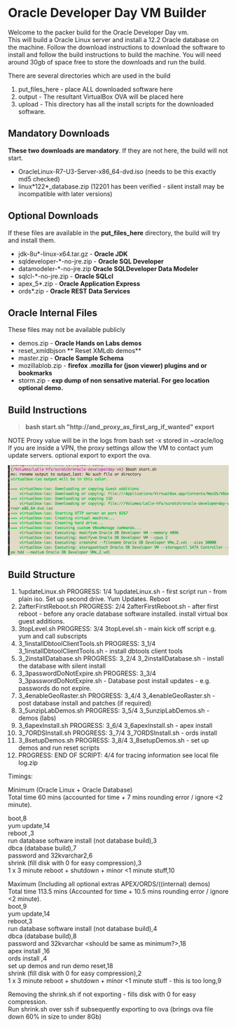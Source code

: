 Oracle Developer Day VM Builder
===============================

Welcome to the packer build for the Oracle Developer Day vm.  
This will build a Oracle Linux server and install a 12.2 Oracle database on the machine.  Follow the download instructions to download the software to install and follow the build instructions to build the machine.  You will need around 30gb of space free to store the downloads and run the build.

There are several directories which are used in the build

1. put_files_here - place ALL downloaded software here
2. output - The resultant VirtualBox OVA will be placed here
3. upload - This directory has all the install scripts for the downloaded software.  

Mandatory Downloads
-------------------
**These two downloads are mandatory**.  If they are not here, the build will not start.

* OracleLinux-R7-U3-Server-x86_64-dvd.iso (needs to be this exactly md5 checked)
* linux\*122*_database.zip (12201 has been verified - silent install may be incompatible with later versions)

Optional Downloads
--------------
If these files are available in the **put_files_here** directory, the build will try and install them.  

* jdk-8u\*-linux-x64.tar.gz - **Oracle JDK**
* sqldeveloper-\*-no-jre.zip - **Oracle SQL Developer**
* datamodeler-\*-no-jre.zip **Oracle SQLDeveloper Data Modeler**
* sqlcl-\*-no-jre.zip - **Oracle SQLcl**
* apex_5\*.zip - **Oracle Application Express**
* ords\*.zip - **Oracle REST Data Services** 
 
Oracle Internal Files
---------------------
These files may not be available publicly

* demos.zip - **Oracle Hands on Labs demos**
* reset_xmldbjson ** Reset XMLdb demos**
* master.zip - **Oracle Sample Schema**
* mozillablob.zip - **firefox .mozilla for (json viewer) plugins and or bookmarks**
* storm.zip - **exp dump of non sensative material. For geo location optional demo.**

Build Instructions
------------------

>**bash start.sh "http://and_proxy_as_first_arg_if_wanted" export**

NOTE Proxy value will be in the logs from bash set -x stored in ~oracle/log 
If you are inside a VPN, the proxy settings allow the VM to contact yum
update servers. optional export to export the ova.

![packer build](images/packerbuild.png)

Build Structure
--------------------

1. 1updateLinux.sh PROGRESS: 1/4 1updateLinux.sh - first script run - from plain iso. Set up second drive. Yum Updates. Reboot
2. 2afterFirstReboot.sh  PROGRESS: 2/4 2afterFirstReboot.sh - after first reboot - before any oracle database software installed. install virtual box guest additions.
3. 3topLevel.sh PROGRESS: 3/4 3topLevel.sh - main kick off script e.g. yum and call subscripts
4. 3_1installDbtoolClientTools.sh PROGRESS: 3_1/4 3_1installDbtoolClientTools.sh - install dbtools client tools
5. 3_2installDatabase.sh PROGRESS: 3_2/4 3_2installDatabase.sh - install the database with silent install
6. 3_3passwordDoNotExpire.sh PROGRESS: 3_3/4 3_3passwordDoNotExpire.sh - Database post install updates - e.g. passwords do not expire.
7. 3_4enableGeoRaster.sh PROGRESS: 3_4/4 3_4enableGeoRaster.sh - post database install and patches (if required)
8. 3_5unzipLabDemos.sh PROGRESS: 3_5/4 3_5unzipLabDemos.sh - demos (labs)
9. 3_6apexInstall.sh PROGRESS: 3_6/4 3_6apexInstall.sh - apex install
10. 3_7ORDSInstall.sh PROGRESS: 3_7/4 3_7ORDSInstall.sh - ords install
11. 3_8setupDemos.sh PROGRESS: 3_8/4 3_8setupDemos.sh - set up demos and run reset scripts
12. PROGRESS: END OF SCRIPT: 4/4 for tracing information see local file log.zip

Timings:

Minimum (Oracle Linux + Oracle Database)  
Total time 60 mins (accounted for time + 7 mins rounding error / ignore <2 minute).  

boot,8  
yum update,14  
reboot ,3  
run database software install (not database build),3   
dbca (database build),7  
password and 32kvarchar2,6  
shrink (fill disk with 0 for easy compression),3  
1 x 3 minute reboot + shutdown + minor <1 minute stuff,10  

Maximum (Including all optional extras APEX/ORDS/((internal) demos)  
Total time 113.5 mins (Accounted for time + 10.5 mins rounding error / ignore <2 minute).  
boot,9  
yum update,14  
reboot,3  
run database software install (not database build),4  
dbca (database build),8  
password and 32kvarchar <should be same as minimum?>,18  
apex install ,16  
ords install ,4  
set up demos and run demo reset,18  
shrink (fill disk with 0 for easy compression),2  
1 x 3 minute reboot + shutdown + minor <1 minute stuff - this is too long,9  

Removing the shrink.sh if not exporting - fills disk with 0 for easy compression.  
Run shrink.sh over ssh if subsequently exporting to ova (brings ova file down 60% in size to under 8Gb)